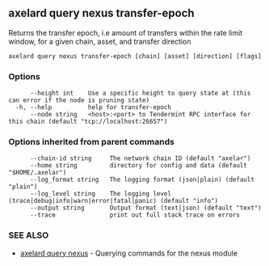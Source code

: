 ## axelard query nexus transfer-epoch

Returns the transfer epoch, i.e amount of transfers within the rate limit window, for a given chain, asset, and transfer direction

```
axelard query nexus transfer-epoch [chain] [asset] [direction] [flags]
```

### Options

```
      --height int    Use a specific height to query state at (this can error if the node is pruning state)
  -h, --help          help for transfer-epoch
      --node string   <host>:<port> to Tendermint RPC interface for this chain (default "tcp://localhost:26657")
```

### Options inherited from parent commands

```
      --chain-id string     The network chain ID (default "axelar")
      --home string         directory for config and data (default "$HOME/.axelar")
      --log_format string   The logging format (json|plain) (default "plain")
      --log_level string    The logging level (trace|debug|info|warn|error|fatal|panic) (default "info")
      --output string       Output format (text|json) (default "text")
      --trace               print out full stack trace on errors
```

### SEE ALSO

- [axelard query nexus](axelard_query_nexus.md)	 - Querying commands for the nexus module
